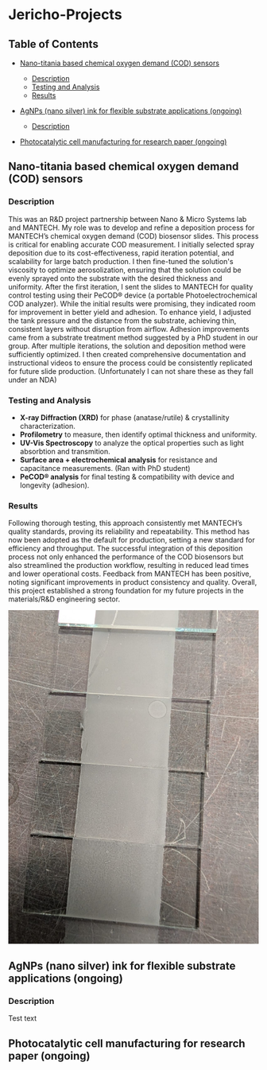 # Jericho-Projects

## Table of Contents
- [Nano-titania based chemical oxygen demand (COD) sensors](#nano-titania-based-chemical-oxygen-demand-cod-sensors)  
  - [Description](#description-cod-sensors)  
  - [Testing and Analysis](#testing-and-analysis-cod-sensors)  
  - [Results](#results-cod-sensors)  

- [AgNPs (nano silver) ink for flexible substrate applications (ongoing)](#agnps-nano-silver-ink-for-flexible-substrate-applications)  
  - [Description](#description-agnps-ink)  

- [Photocatalytic cell manufacturing for research paper (ongoing)](#photocatalytic-cell-manufacturing-for-research-paper)  

## Nano-titania based chemical oxygen demand (COD) sensors

### Description
<a id="description-cod-sensors"></a>
This was an R&D project partnership between Nano & Micro Systems lab and MANTECH. My role was to develop and refine a deposition process for MANTECH’s chemical oxygen 
demand (COD) biosensor slides. This process is critical for enabling accurate COD measurement. I initially selected spray deposition due to its cost-effectiveness, rapid 
iteration potential, and scalability for large batch production. I then fine-tuned the solution's viscosity to optimize aerosolization, ensuring that the solution could 
be evenly sprayed onto the substrate with the desired thickness and uniformity. After the first iteration, I sent the slides to MANTECH for quality control testing using 
their PeCOD® device (a portable Photoelectrochemical COD analyzer). While the initial results were promising, they indicated room for improvement in better yield and 
adhesion. To enhance yield, I adjusted the tank pressure and the distance from the substrate, achieving thin, consistent layers without disruption from airflow. Adhesion 
improvements came from a substrate treatment method suggested by a PhD student in our group. After multiple iterations, the solution and deposition method were 
sufficiently optimized. I then created comprehensive documentation and instructional videos to ensure the process could be consistently replicated for future slide 
production. (Unfortunately I can not share these as they fall under an NDA)

### Testing and Analysis
<a id="testing-and-analysis-cod-sensors"></a>
- **X-ray Diffraction (XRD)** for phase (anatase/rutile) & crystallinity characterization.
- **Profilometry** to measure, then identify optimal thickness and uniformity.
- **UV-Vis Spectroscopy** to analyze the optical properties such as light absorbtion and transmition.  
- **Surface area + electrochemical analysis** for resistance and capacitance measurements. (Ran with PhD student)
- **PeCOD® analysis** for final testing & compatibility with device and longevity (adhesion).

### Results
<a id="results-cod-sensors"></a>
Following thorough testing, this approach consistently met MANTECH’s quality standards, 
proving its reliability and repeatability. 
This method has now been adopted as the default for production, 
setting a new standard for efficiency and throughput. 
The successful integration of this deposition process not only enhanced the performance of 
the COD biosensors but also streamlined the production workflow, resulting in reduced 
lead times and lower operational costs. Feedback from MANTECH has been positive, 
noting significant improvements in product consistency and quality. 
Overall, this project established a strong foundation for my future projects in 
the materials/R&D engineering sector. 

![titaniaSlides](Assets/titaniaSlides.jpg)

## AgNPs (nano silver) ink for flexible substrate applications (ongoing)

### Description
<a id="description-agnps-ink"></a>
Test text

## Photocatalytic cell manufacturing for research paper (ongoing)
